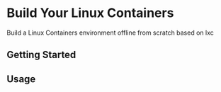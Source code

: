 # Build Your Linux Containers

Build a Linux Containers environment offline from scratch based on lxc

## Getting Started

## Usage
